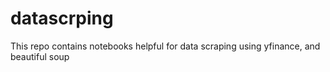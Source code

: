 # datascrping
This repo contains notebooks helpful for data scraping using yfinance, and beautiful soup
